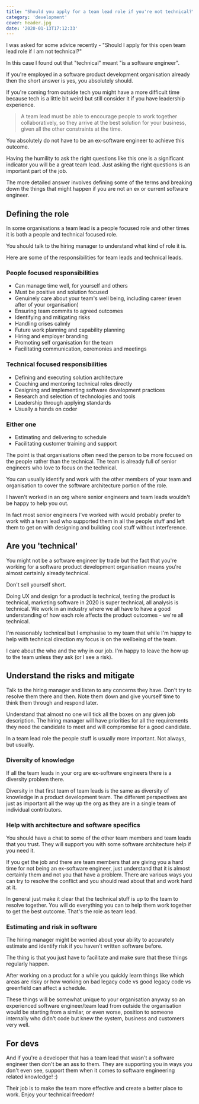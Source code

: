 ```yaml
---
title: "Should you apply for a team lead role if you're not technical?"
category: 'development'
cover: header.jpg
date: '2020-01-13T17:12:33'
---
```


I was asked for some advice recently - "Should I apply for this open team lead role if I am not technical?"

In this case I found out that "technical" meant "is a software engineer".

If you're employed in a software product development organisation already then the short answer is yes, you absolutely should.

<!-- end excerpt -->

If you're coming from outside tech you might have a more difficult time because tech is a little bit weird but still consider it if you have leadership experience.

> A team lead must be able to encourage people to work together collaboratively, so they arrive at the best solution for your business, given all the other constraints at the time.

You absolutely do not have to be an ex-software engineer to achieve this outcome.

Having the humility to ask the right questions like this one is a significant indicator you will be a great team lead. Just asking the right questions is an important part of the job.

The more detailed answer involves defining some of the terms and breaking down the things that might happen if you are not an ex or current software engineer.

## Defining the role

In some organisations a team lead is a people focused role and other times it is both a people and technical focused role.

You should talk to the hiring manager to understand what kind of role it is.

Here are some of the responsibilities for team leads and technical leads.

### People focused responsibilities

- Can manage time well, for yourself and others
- Must be positive and solution focused
- Genuinely care about your team's well being, including career (even after of your organisation)
- Ensuring team commits to agreed outcomes
- Identifying and mitigating risks
- Handling crises calmly
- Future work planning and capability planning
- Hiring and employer branding
- Promoting self organisation for the team
- Facilitating communication, ceremonies and meetings

### Technical focused responsibilities

- Defining and executing solution architecture
- Coaching and mentoring technical roles directly
- Designing and implementing software development practices
- Research and selection of technologies and tools
- Leadership through applying standards
- Usually a hands on coder

### Either one

- Estimating and delivering to schedule
- Facilitating customer training and support

The point is that organisations often need the person to be more focused on the people rather than the technical. The team is already full of senior engineers who love to focus on the technical.

You can usually identify and work with the other members of your team and organisation to cover the software architecture portion of the role.

I haven't worked in an org where senior engineers and team leads wouldn't be happy to help you out.

In fact most senior engineers I've worked with would probably prefer to work with a team lead who supported them in all the people stuff and left them to get on with designing and building cool stuff without interference.

## Are you 'technical'

You might not be a software engineer by trade but the fact that you're working for a software product development organisation means you're almost certainly already technical.

Don't sell yourself short.

Doing UX and design for a product is technical, testing the product is technical, marketing software in 2020 is super technical, all analysis is technical. We work in an industry where we all have to have a good understanding of how each role affects the product outcomes - we're all technical.

I'm reasonably technical but I emphasise to my team that while I'm happy to help with technical direction my focus is on the wellbeing of the team.

I care about the who and the why in our job. I'm happy to leave the how up to the team unless they ask (or I see a risk).

## Understand the risks and mitigate

Talk to the hiring manager and listen to any concerns they have. Don't try to resolve them there and then. Note them down and give yourself time to think them through and respond later.

Understand that almost no one will tick all the boxes on any given job description. The hiring manager will have priorities for all the requirements they need the candidate to meet and will compromise for a good candidate.

In a team lead role the people stuff is usually more important. Not always, but usually.

### Diversity of knowledge

If all the team leads in your org are ex-software engineers there is a diversity problem there.

Diversity in that first team of team leads is the same as diversity of knowledge in a product development team. The different perspectives are just as important all the way up the org as they are in a single team of individual contributors.

### Help with architecture and software specifics

You should have a chat to some of the other team members and team leads that you trust. They will support you with some software architecture help if you need it.

If you get the job and there are team members that are giving you a hard time for not being an ex-software engineer, just understand that it is almost certainly them and not you that have a problem. There are various ways you can try to resolve the conflict and you should read about that and work hard at it.

In general just make it clear that the technical stuff is up to the team to resolve together. You will do everything you can to help them work together to get the best outcome. That's the role as team lead.

### Estimating and risk in software

The hiring manager might be worried about your ability to accurately estimate and identify risk if you haven't written software before.

The thing is that you just have to facilitate and make sure that these things regularly happen.

After working on a product for a while you quickly learn things like which areas are risky or how working on bad legacy code vs good legacy code vs greenfield can affect a schedule.

These things will be somewhat unique to your organisation anyway so an experienced software engineer/team lead from outside the organisation would be starting from a similar, or even worse, position to someone internally who didn't code but knew the system, business and customers very well.

## For devs

And if you're a developer that has a team lead that wasn't a software engineer then don't be an ass to them. They are supporting you in ways you don't even see, support them when it comes to software engineering related knowledge! :)

Their job is to make the team more effective and create a better place to work. Enjoy your technical freedom!
